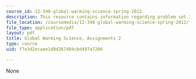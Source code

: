 ```yaml
---
course_id: 12-340-global-warming-science-spring-2012
description: This resource contains information regarding problem set 2.
file_location: /coursemedia/12-340-global-warming-science-spring-2012/f7e3d2ecaee1d8d267404cbd497a7206_MIT12_340S12_PS2.pdf
file_type: application/pdf
layout: pdf
title: Global Warming Science, Assignments 2
type: course
uid: f7e3d2ecaee1d8d267404cbd497a7206

---
```

None